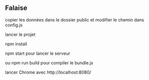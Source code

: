 ## Falaise

copier les données dans le dossier public et modifier le chemin dans config.js

lancer le projet

npm install

npm start pour lancer le serveur

ou npm run build pour compiler le bundle.js


lancer Chrome avec http://localhost:8080/